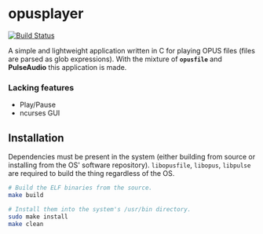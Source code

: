 # opusplayer

[![Build Status](https://travis-ci.org/nullvideo/opusplayer.svg?branch=master)](https://travis-ci.org/nullvideo/opusplayer)

A simple and lightweight application written in C for playing OPUS files (files are parsed as glob expressions). With the mixture of
**`opusfile`** and **PulseAudio** this application is made.

### Lacking features
- Play/Pause
- ncurses GUI

## Installation

Dependencies must be present in the system (either building from source or installing from the OS' software repository).
`libopusfile`, `libopus`, `libpulse` are required to build the thing regardless of the OS.

```sh
# Build the ELF binaries from the source.
make build

# Install them into the system's /usr/bin directory.
sudo make install
make clean
```
